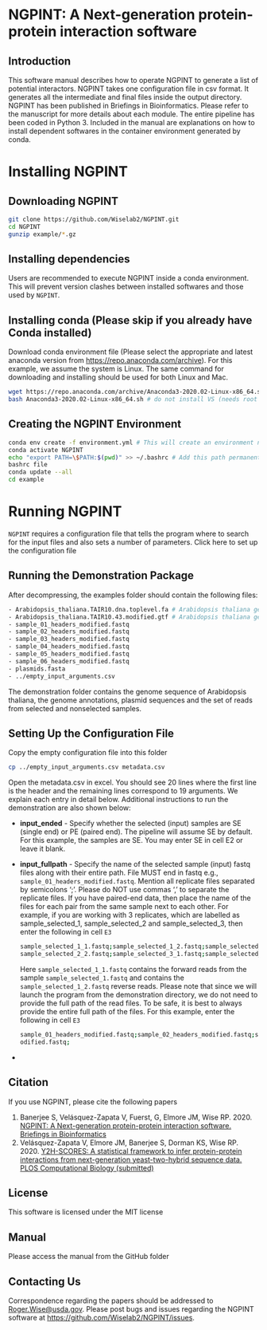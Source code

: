 # NGPINT: A Next-generation protein-protein interaction software


## Introduction

This software manual describes how to operate NGPINT to generate a list of potential interactors. NGPINT takes one configuration file in csv format. It generates all the intermediate and final files inside the output directory. NGPINT has been published in Briefings in Bioinformatics. Please refer to the manuscript for more details about each module. The entire pipeline has been coded in Python 3. Included in the manual are explanations on how to install dependent softwares in the container environment generated by conda.

# Installing NGPINT

## Downloading NGPINT

```bash
git clone https://github.com/Wiselab2/NGPINT.git
cd NGPINT
gunzip example/*.gz
```

## Installing dependencies

Users are recommended to execute NGPINT inside a conda environment. This will prevent version clashes between installed softwares and those used by `NGPINT`.

## Installing conda (Please skip if you already have Conda installed)

Download conda environment file (Please select the appropriate and latest anaconda version from https://repo.anaconda.com/archive). For this example, we assume the system is Linux. The same command for downloading and installing should be used for both Linux and Mac.

```bash
wget https://repo.anaconda.com/archive/Anaconda3-2020.02-Linux-x86_64.sh
bash Anaconda3-2020.02-Linux-x86_64.sh # do not install VS (needs root privileges)
```

## Creating the NGPINT Environment

```bash
conda env create -f environment.yml # This will create an environment named NGPINT
conda activate NGPINT
echo "export PATH=\$PATH:$(pwd)" >> ~/.bashrc # Add this path permanently to the
bashrc file
conda update --all
cd example
```

# Running NGPINT

`NGPINT` requires a configuration file that tells the program where to search for the input files and also sets a number of parameters. Click here to set up the configuration file

## Running the Demonstration Package

After decompressing, the examples folder should contain the following files:

```bash
- Arabidopsis_thaliana.TAIR10.dna.toplevel.fa # Arabidopsis thaliana genome
- Arabidopsis_thaliana.TAIR10.43.modified.gtf # Arabidopsis thaliana gene annotations
- sample_01_headers_modified.fastq
- sample_02_headers_modified.fastq
- sample_03_headers_modified.fastq
- sample_04_headers_modified.fastq
- sample_05_headers_modified.fastq
- sample_06_headers_modified.fastq
- plasmids.fasta
- ../empty_input_arguments.csv
```

The demonstration folder contains the genome sequence of Arabidopsis thaliana, the genome annotations, plasmid sequences and the set of reads from selected and nonselected samples.

## Setting Up the Configuration File

Copy the empty configuration file into this folder

```bash
cp ../empty_input_arguments.csv metadata.csv
```

Open the metadata.csv in excel. You should see 20 lines where the first line is the header and the remaining lines correspond to 19 arguments. We explain each entry in detail below. Additional instructions to run the demonstration are also shown below:

* **input_ended** - Specify whether the selected (input) samples are SE (single end) or PE (paired end). The pipeline will assume SE by default. For this example, the samples are SE. You may enter SE in cell E2 or leave it blank.

* **input_fullpath** - Specify the name of the selected sample (input) fastq files along with their entire path. File MUST end in fastq e.g., `sample_01_headers_modified.fastq`. Mention all replicate files separated by semicolons ‘;’. Please do NOT use commas ‘,’ to separate the replicate files. If you have paired-end data, then place the name of the files for each pair from the same sample next to each other. For example, if you are working with 3 replicates, which are labelled as sample_selected_1, sample_selected_2 and sample_selected_3, then enter the following in cell `E3`

  ```bash
  sample_selected_1_1.fastq;sample_selected_1_2.fastq;sample_selected_2_1.fastq;
  sample_selected_2_2.fastq;sample_selected_3_1.fastq;sample_selected_3_2.fastq
  ```

  Here `sample_selected_1_1.fastq` contains the forward reads from the sample `sample_selected_1.fastq` and contains the `sample_selected_1_2.fastq` reverse reads. Please note that since we will launch the program from the demonstration directory, we do not need to provide the full path of the read files. To be safe, it is best to always provide the entire full path of the files. For this example, enter the following in cell `E3`

  ```bash
  sample_01_headers_modified.fastq;sample_02_headers_modified.fastq;sample_03_headers_m
  odified.fastq;
  ```

  

* 

## Citation

If you use NGPINT, please cite the following papers 

1. Banerjee S, Velásquez-Zapata V, Fuerst, G, Elmore JM, Wise RP. 2020. [NGPINT: A Next-generation protein-protein interaction software. Briefings in Bioinformatics](https://academic.oup.com/bib/advance-article/doi/10.1093/bib/bbaa351/6046042?login=true)
2. Velásquez-Zapata V, Elmore JM, Banerjee S, Dorman KS, Wise RP. 2020. [Y2H-SCORES: A statistical framework to infer protein-protein interactions from next-generation yeast-two-hybrid sequence data. PLOS Computational Biology (submitted)](https://www.biorxiv.org/content/10.1101/2020.09.08.288365v2)

## License

This software is licensed under the MIT license

## Manual

Please access the manual from the GitHub folder

## Contacting Us

Correspondence regarding the papers should be addressed to Roger.Wise@usda.gov. Please post bugs and issues regarding the NGPINT software at https://github.com/Wiselab2/NGPINT/issues.

